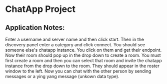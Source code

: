 # ChatApp Project
## Application Notes:
Enter a username and server name and then click start. Then in the discovery panel enter a category and click connect. You should see someone else's chatapp instance. You click on them and get their endpoint. Now their room should pop up in the drop down to create a room. You must first create a room and then you can select that room and invite the chatapp instance from the drop down to the room. They should appear in the roster window to the left. Now you can chat with the other person by sending messages or a ying yang message (unkown data type).





